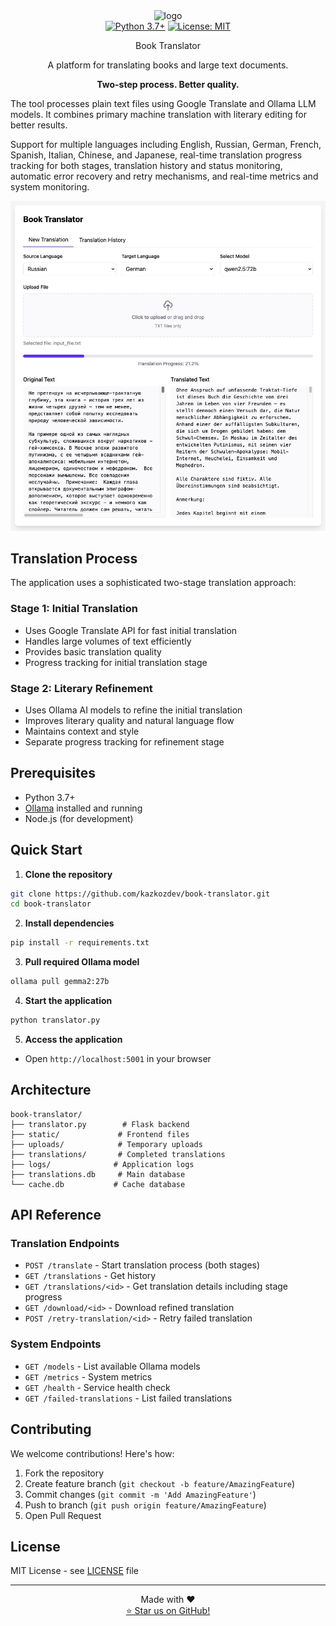 <div align="center">
  <img src="https://github.com/user-attachments/assets/d64bd0df-b002-4365-8967-18884a5f2024" alt="logo">
  <br>
  <a href="https://www.python.org/downloads/"><img src="https://img.shields.io/badge/python-3.7+-blue.svg" alt="Python 3.7+"></a>
  <a href="https://opensource.org/licenses/MIT"><img src="https://img.shields.io/badge/License-MIT-yellow.svg" alt="License: MIT"></a>
</div>

<div align="center">
  <p>Book Translator</p>
  <p>A platform for translating books and large text documents.</p>
  <p><strong>Two-step process. Better quality.</strong></p>
</div>
  <p>The tool processes plain text files using Google Translate and Ollama LLM models. It combines primary machine translation with literary editing for better results.</p>

Support for multiple languages including English, Russian, German, French, Spanish, Italian, Chinese, and Japanese, real-time translation progress tracking for both stages, translation history and status monitoring, automatic error recovery and retry mechanisms, and real-time metrics and system monitoring.

![Book Translator Demo](https://raw.githubusercontent.com/KazKozDev/book-translator/main/demo.jpg)

## Translation Process

The application uses a sophisticated two-stage translation approach:

### Stage 1: Initial Translation
- Uses Google Translate API for fast initial translation
- Handles large volumes of text efficiently
- Provides basic translation quality
- Progress tracking for initial translation stage

### Stage 2: Literary Refinement
- Uses Ollama AI models to refine the initial translation
- Improves literary quality and natural language flow
- Maintains context and style
- Separate progress tracking for refinement stage

## Prerequisites

- Python 3.7+
- [Ollama](https://ollama.ai/) installed and running
- Node.js (for development)

## Quick Start

1. **Clone the repository**
```bash
git clone https://github.com/kazkozdev/book-translator.git
cd book-translator
```

2. **Install dependencies**
```bash
pip install -r requirements.txt
```

3. **Pull required Ollama model**
```bash
ollama pull gemma2:27b
```

4. **Start the application**
```bash
python translator.py
```

5. **Access the application**
- Open `http://localhost:5001` in your browser

## Architecture

```
book-translator/
├── translator.py        # Flask backend
├── static/             # Frontend files
├── uploads/            # Temporary uploads
├── translations/       # Completed translations
├── logs/              # Application logs
├── translations.db     # Main database
└── cache.db           # Cache database
```

## API Reference

### Translation Endpoints
- `POST /translate` - Start translation process (both stages)
- `GET /translations` - Get history
- `GET /translations/<id>` - Get translation details including stage progress
- `GET /download/<id>` - Download refined translation
- `POST /retry-translation/<id>` - Retry failed translation

### System Endpoints
- `GET /models` - List available Ollama models
- `GET /metrics` - System metrics
- `GET /health` - Service health check
- `GET /failed-translations` - List failed translations

## Contributing

We welcome contributions! Here's how:

1. Fork the repository
2. Create feature branch (`git checkout -b feature/AmazingFeature`)
3. Commit changes (`git commit -m 'Add AmazingFeature'`)
4. Push to branch (`git push origin feature/AmazingFeature`)
5. Open Pull Request

## License

MIT License - see [LICENSE](LICENSE) file

---

<div align="center">
  Made with ❤️
  <br>
  <a href="https://github.com/KazKozDev/book-translator/stargazers">⭐ Star us on GitHub!</a>
</div>
